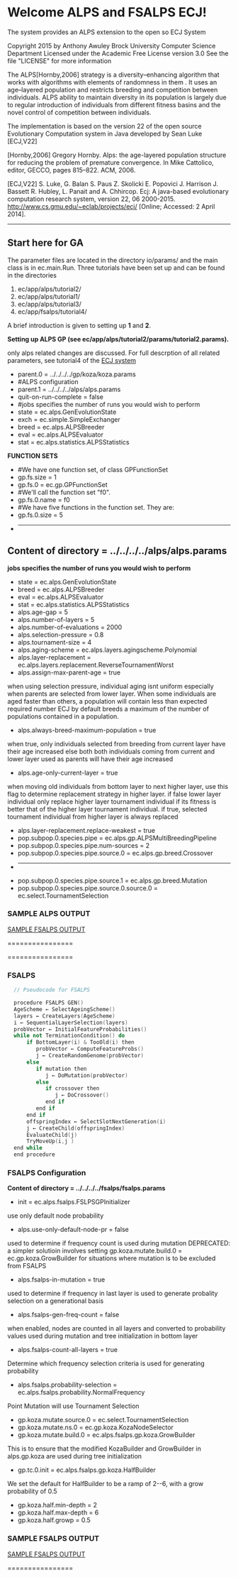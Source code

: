 
Welcome ALPS and FSALPS ECJ!
================

The system provides an  ALPS extension to the open so ECJ System

Copyright 2015 by Anthony Awuley 
Brock University Computer Science Department
Licensed under the Academic Free License version 3.0
See the file "LICENSE" for more information

The ALPS[Hornby,2006] strategy is a diversity–enhancing algorithm that works with algorithms 
with elements of randomness in them . It uses an age–layered population and restricts breeding 
and competition between individuals. ALPS ability to maintain diversity in its population is largely 
due to regular introduction of individuals from different fitness basins and the novel control of 
competition between individuals. 

The implementation is based on the version 22 of the open source Evolutionary Computation system in Java
developed by Sean Luke [ECJ,V22]


[Hornby,2006] Gregory Hornby. Alps: the age-layered population structure for reducing the problem of 
premature convergence. In Mike Cattolico, editor, GECCO, pages 815–822. ACM, 2006.

[ECJ,V22] S. Luke, G. Balan S. Paus Z. Skolicki E. Popovici J. Harrison J. Bassett R. Hubley, L. Panait and 
A. Chhircop. Ecj: A java-based evolutionary computation research system, version 22, 06 2000-2015. 
http://www.cs.gmu.edu/~eclab/projects/ecj/ [Online; Accessed: 2 April 2014].
____

## Start here for GA
The parameter files are located in the directory  io/params/ and the main class is in ec.main.Run.
Three tutorials have been set up and can be found in the directories

1. ec/app/alps/tutorial2/ 
2. ec/app/alps/tutorial1/
3. ec/app/alps/tutorial3/
4. ec/app/fsalps/tutorial4/

A brief introduction is given to setting up **1** and **2**.

**Setting up ALPS GP (see ec/app/alps/tutorial2/params/tutorial2.params).** 

only alps related changes are discussed. For full descrption of all related parameters, see tutorial4 of the [ECJ system](https://cs.gmu.edu/~eclab/projects/ecj/)

* parent.0                = ../../../../gp/koza/koza.params
* #ALPS configuration 
* parent.1                = ../../../../alps/alps.params
* quit-on-run-complete    = false
* #jobs specifies the number of runs you would wish to perform
* state                   = ec.alps.GenEvolutionState
* exch                    = ec.simple.SimpleExchanger
* breed                   = ec.alps.ALPSBreeder
* eval                    = ec.alps.ALPSEvaluator
* stat                    = ec.alps.statistics.ALPSStatistics

**FUNCTION SETS**
* #We have one function set, of class GPFunctionSet
* gp.fs.size                 = 1
* gp.fs.0                    = ec.gp.GPFunctionSet
* #We'll call the function set "f0".
* gp.fs.0.name               = f0
* #We have five functions in the function set.  They are:
* gp.fs.0.size               = 5
* -------


## Content of directory              = ../../../../alps/alps.params

**jobs specifies the number of runs you would wish to perform**
* state                                 = ec.alps.GenEvolutionState
* breed                                 = ec.alps.ALPSBreeder
* eval                                  = ec.alps.ALPSEvaluator
* stat                                  = ec.alps.statistics.ALPSStatistics
* alps.age-gap                           = 5
* alps.number-of-layers                  = 5
* alps.number-of-evaluations             = 2000
* alps.selection-pressure                = 0.8
* alps.tournament-size                   = 4
* alps.aging-scheme                      = ec.alps.layers.agingscheme.Polynomial
* alps.layer-replacement                 = ec.alps.layers.replacement.ReverseTournamentWorst
* alps.assign-max-parent-age             = true

when using selection pressure, individual aging isnt uniform especially when parents are selected from lower layer. When some individuals are aged faster than others, a population will contain less than expected required number ECJ by default breeds a maximum of the number of populations contained in a population.
* alps.always-breed-maximum-population   = true

when true, only individuals selected from breeding from current layer have their age increased
else both both individuals coming from current and lower layer used as parents will have their age increased
* alps.age-only-current-layer            = true

when moving old individuals from bottom layer to next higher layer, use this flag to determine
replacement strategy in higher layer. if false lower layer individual only replace higher layer tournament individual
if its fitness is better that of the higher layer tournament individual. if true, selected tournament individual from higher
layer is always replaced
* alps.layer-replacement.replace-weakest = true
* pop.subpop.0.species.pipe                        = ec.alps.gp.ALPSMultiBreedingPipeline
* pop.subpop.0.species.pipe.num-sources            = 2
* pop.subpop.0.species.pipe.source.0               = ec.alps.gp.breed.Crossover
* -----
* pop.subpop.0.species.pipe.source.1               = ec.alps.gp.breed.Mutation
* pop.subpop.0.species.pipe.source.0.source.0      = ec.select.TournamentSelection

### SAMPLE ALPS OUTPUT

[SAMPLE FSALPS OUTPUT](https://github.com/aawuley/alps-ec/wiki/ALPS)

================

================

### FSALPS

```c++
  // Pseudocode for FSALPS

  procedure FSALPS GEN()
  AgeScheme ← SelectAgeingScheme() 
  layers ← CreateLayers(AgeScheme)
  i ← SequentialLayerSelection(layers) 
  probVector ← InitialFeatureProbabilities() 
  while not TerminationCondition() do
      if BottomLayer(i) & TooOld(i) then 
         probVector ← ComputeFeatureProbs()
         j ← CreateRandomGenome(probVector)
      else
         if mutation then
            j ← DoMutation(probVector) 
         else
            if crossover then
               j ← DoCrossover()
            end if 
         end if
      end if
      offspringIndex ← SelectSlotNextGeneration(i) 
      j ← CreateChild(offspringIndex) 
      EvaluateChild(j)
      TryMoveUp(i,j )
  end while 
  end procedure

```


### FSALPS Configuration

**Content of directory              = ../../../../fsalps/fsalps.params**

* init                                  = ec.alps.fsalps.FSLPSGPInitializer

use only default node probability
* alps.use-only-default-node-pr         = false

 used to determine if frequency count is used during mutation
 DEPRECATED: a simpler solutioin involves setting gp.koza.mutate.build.0 = ec.gp.koza.GrowBuilder for situations
 where mutation is to be excluded from FSALPS
* alps.fsalps-in-mutation               = true

used to determine if frequency in last layer is used to generate probality selection on a generational basis
* alps.fsalps-gen-freq-count            = false

 when enabled, nodes are counted in all layers and converted
 to probability values used during mutation and tree initialization in bottom layer
* alps.fsalps-count-all-layers          = true

 Determine which frequency selection criteria is used for generating probability
* alps.fsalps.probability-selection     = ec.alps.fsalps.probability.NormalFrequency

 Point Mutation will use Tournament Selection
* gp.koza.mutate.source.0      = ec.select.TournamentSelection
* gp.koza.mutate.ns.0          = ec.gp.koza.KozaNodeSelector
* gp.koza.mutate.build.0       = ec.alps.fsalps.gp.koza.GrowBuilder

This is to ensure that the modified KozaBuilder and GrowBuilder in alps.gp.koza are used during tree initialization
* gp.tc.0.init                 = ec.alps.fsalps.gp.koza.HalfBuilder

We set the default for HalfBuilder to be a ramp of 2--6, with a grow probability of 0.5
* gp.koza.half.min-depth       = 2
* gp.koza.half.max-depth       = 6
* gp.koza.half.growp           = 0.5

### SAMPLE FSALPS OUTPUT
[SAMPLE FSALPS OUTPUT](https://github.com/aawuley/alps-ec/wiki/FSALPS)

================
